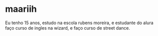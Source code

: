 # maariih
Eu tenho 15 anos, estudo na escola rubens moreira, e estudante do alura
faço curso de ingles na wizard, e faço curso de street dance.

